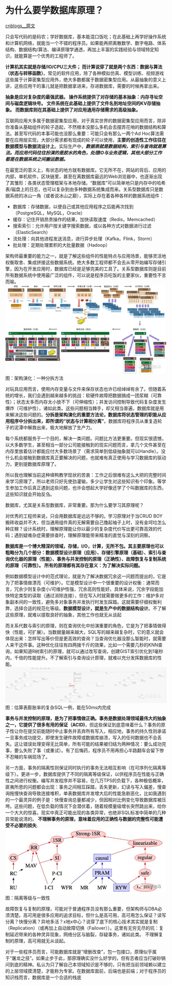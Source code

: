 

# 为什么要学数据库原理？
[cnblogs__原文](https://www.cnblogs.com/feng9exe/p/9914516.html)

只会写代码的是码农；学好数据库，基本能混口饭吃；在此基础上再学好操作系统和计算机网络，就能当一个不错的程序员。如果能再把离散数学、数字电路、体系结构、数据结构/算法、编译原理学通透，再加上丰富的实践经验与领域特定知识，就能算是一个优秀的工程师了。

**计算机其实就是存储/IO/CPU三大件； 而计算说穿了就是两个东西：数据与算法（状态与转移函数）**。常见的软件应用，除了各种模拟仿真、模型训练、视频游戏这些属于计算密集型应用外，绝大多数都属于数据密集型应用。从最抽象的意义上讲，这些应用干的事儿就是把数据拿进来，存进数据库，需要的时候再拿出来。

**抽象是应对复杂度的最强武器。 操作系统提供了对存储的基本抽象：内存寻址空间与磁盘逻辑块号。 文件系统在此基础上提供了文件名到地址空间的KV存储抽象。 而数据库则在其基础上提供了对应用通用存储需求的高级抽象。**

互联网应用大多属于数据密集型应用，对于真实世界的数据密集型应用而言，除非你准备从基础组件的轮子造起，不然根本没那么多机会去摆弄花哨的数据结构和算法。甚至写代码的本事可能也没那么重要：可能只会有那么一两个Ad Hoc算法需要在应用层实现，大部分需求都有现成的轮子可以使用，**主要的创造性工作往往在数据模型与数据流设计上**。实际生产中，***数据表就是数据结构，索引与查询就是算法。而应用代码往往扮演的是胶水的角色，处理IO与业务逻辑，其他大部分工作都是在数据系统之间搬运数据。***

在最宽泛的意义上，有状态的地方就有数据库。它无所不在，网站的背后、应用的内部，单机软件，区块链里，甚至在离数据库最远的Web浏览器中，也逐渐出现了其雏形：各类状态管理框架与本地存储。“数据库”可以简单地只是内存中的哈希表/磁盘上的日志，也可以复杂到由多种数据系统集成而来。关系型数据库只是数据系统的冰山一角（或者说冰山之巅），实际上存在着各种各样的数据系统组件：
* 数据库：存储数据，以便自己或其他应用程序之后能再次找到（PostgreSQL，MySQL，Oracle）
* 缓存：记住开销昂贵操作的结果，加快读取速度（Redis，Memcached）
* 搜索索引：允许用户按关键字搜索数据，或以各种方式对数据进行过滤（ElasticSearch）
* 流处理：向其他进程发送消息，进行异步处理（Kafka，Flink，Storm）
* 批处理：定期处理累积的大批量数据（Hadoop）

架构师最重要的能力之一，就是了解这些组件的性能特点与应用场景，能够灵活地权衡取舍、集成拼接这些数据系统。绝大多数工程师都不会去从零开始编写存储引擎，因为在开发应用时，数据库已经是足够完美的工具了。关系型数据库则是目前所有数据系统中使用最广泛的组件，可以说是程序员吃饭的主要家伙，重要性不言而喻。 ![架构演化](./picture/为什么要学数据库原理__架构演化.jpeg)图：架构演化：一种分拆方法

对玩具应用而言，使用内存变量与文件来保存状态也许已经绰绰有余了。但随着系统的增长，我们会遇到越来越多的挑战：软硬件故障把数据搞成一团浆糊（可靠性）；状态太多而内存太小放不下（可伸缩性）；并发访问控制导致代码复杂度发生爆炸（可维护性），诸如此类。这些问题相当棘手，却又相当普遍，数据库就是用来解决这些问题的。**分拆是架构演化的重要方法论，数据库将状态管理的职能从应用程序中分拆出来，即所谓的“状态与计算相分离”**。数据库将程序员从重复造轮子的泥潭中解救出来，极大地解放了生产力。

每个系统都服务于一个目的，解决一类问题。问题比方法更重要。但现实很遗憾，以大多数学生，甚至相当一部分公司能接触到的现实问题而言，拿几个文件甚至在内存里放着估计都能应付大多数场景了（需求简单到低级抽象就可以Handle）。没什么机会接触到数据库真正要解决的问题，也就难有真正使用与学习数据库的驱动力，更别提数据库原理了。

所以我也理解当前这种填鸭教学现状的苦衷：工作之后很难有这么大把的完整时间来学习原理了，所以老师只好先使劲灌输，多少让学生对这些知识有个印象。等学生参加工作后真正遇到这些问题，也许会想起大学好像还学了个叫数据库的东西，这些知识就会开始反刍。

数据库，尤其是关系型数据库，非常重要。那为什么要学习其原理呢？

对优秀的工程师来说，只会用数据库是远远不够的。学习原理对于当CRUD BOY搬砖收益并不大，但当通用组件真的无解需要自己撸起袖子上时，没有金坷垃怎么种庄稼？设计系统时，理解原理能让你以最少的复杂度代价写出更可靠高效的代码；遇到疑难杂症需要排查时，理解原理能带来精准的直觉与深刻的洞察。

**数据库是一个博大精深的领域，存储，I/O，计算，无所不包。其主要原理也可以粗略分为几个部分：数据模型设计原理（应用）、存储引擎原理（基础）、索引与查询优化器的原理（性能）、事务与并发控制的原理（正确性）、故障恢复与复制系统的原理（可靠性）。 所有的原理都有其存在意义：为了解决实际问题。**

例如数据模型设计中的范式理论，就是为了解决数据冗余这一问题而提出的，它是为了把事情做漂亮（可维护）。它是模型设计中一个很重要的设计权衡：通常而言，冗余少则复杂度小/可维护性强，冗余高则性能好。具体来说，冗余字段能加快特定类型的读取（通过消除连接），但在写入时就需要做更多的工作：维护多对象副本间的一致性，避免多对象事务并发执行时发生踩踏。这就需要仔细权衡利弊，选择合适的规范化等级。**数据模型设计，就是生产中的数据结构设计**。不了解这些原理，就难以提取良好的抽象，其他工作也就无从谈起

而关系代数与索引的原理，则在查询优化中扮演重要的角色，它是为了把事情做得快（性能，可扩展）。当数据量越来越大，SQL写的越来越复杂时，它的意义就会体现出来：怎样写出等价但是更高效的查询？当查询优化器没那么智能时，就需要人来干这件事。这种优化往往有四两拨千斤的效果，比如一个需要几秒的KNN查询，如果知道R树索引的原理，就可以通过改写查询，创建GIST索引优化到1毫秒内，千倍的性能提升。不了解索引与查询设计原理，就难以充分发挥数据库的性能。 ![估算表膨胀率](./picture/为什么要学数据库原理__估算表膨胀率.jpeg) 图：估算表膨胀率的复杂SQL一例，能在50ms内完成

**事务与并发控制的原理，是为了把事情做正确。事务是数据处理领域最伟大的抽象之一，它提供了很多有用的保证（ACID)**，但这些保证到底意味着什么？事务的原子性让你在提交前能随时中止事务并丢弃所有写入，相应地，事务的持久性则承诺一旦事务成功提交，即使发生硬件故障或数据库崩溃，写入的任何数据也不会丢失。这让错误处理变得无比简单，所有可能的结果被归结为两种情况：要么成功完事，要么失败了事（或重试）。有了后悔药，程序员不用再担心半路翻车会留下惨不忍睹的车祸现场了。

另一方面，事务的隔离性则保证同时执行的事务无法相互影响（在可序列化隔离等级下）。更进一步，数据库提供了不同的隔离等级保证，以供程序员在性能与正确性之间进行权衡。编写并发程序并不容易，在几万TPS的负载下，各种极低概率，匪夷所思的问题都会出现：事务之间相互踩踏，丢失更新，幻读与写入偏差，慢查询拖慢快查询导致连接堆积，单表数据库并发增大后的性能急剧恶化，比如我遇到的一个最灵异的例子是：快慢查询总量都减少，但因相对比例变化导致数据库被压垮。这些问题，在低负载的情况下会潜伏着，随着规模量级增长突然跳出来，给你一个大大的惊喜。现实中真正可能出现的各类异常，也绝非SQL标准中简单的几种异常能说清的。 **不理解事务的原理，意味着应用的正确性与数据的完整性可能遭受不必要的损失**. ![隔离等级与一致性](./picture/为什么要学习数据库原理__隔离等级与一致性.jpeg) 图：隔离等级与一致性

故障恢复与复制的原理，可能对于普通程序员没有那么重要，但架构师与DBA必须清楚。高可用是很多应用的追求目标，但什么是高可用，高可用怎么保证？读写分离？快慢分离？异地多活？x地x中心？说穿了底下的核心技术其实就是复制（Replication）（或再加上自动故障切换（Failover））。这里有无穷无尽的坑：复制延迟带来的各种灵异现象，网络分区与脑裂，存疑事务，诸如此类。 不理解复制的原理，高可用就无从谈起。

对于一些程序员而言，可能数据库就是“增删改查”，包一包接口，原理似乎属于“屠龙之技”。如果止步于此，那原理确实没什么好学的，但有志者应当打破砂锅问到底的精神。私认为只了解自己本领域知识是不够的，只有把当前领域赖以建立的上层领域摸清楚，才能称为专家。在数据库面前，后端也是前端；对于程序员的知识栈而言，数据库是一个合适的栈底







